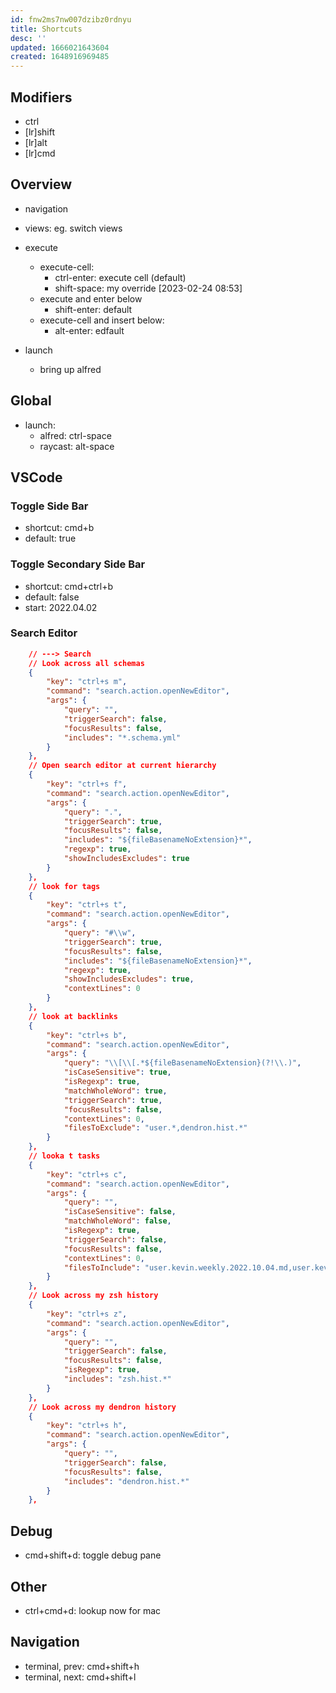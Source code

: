 ```yaml
---
id: fnw2ms7nw007dzibz0rdnyu
title: Shortcuts
desc: ''
updated: 1666021643604
created: 1648916969485
---
```


## Modifiers
- ctrl
- [lr]shift
- [lr]alt
- [lr]cmd

## Overview
- navigation
- views: eg. switch views
- execute
    - execute-cell:
        - ctrl-enter: execute cell (default)
        - shift-space: my override [2023-02-24 08:53]
    - execute and enter below 
        - shift-enter: default
    - execute-cell and insert below:
        - alt-enter: edfault

- launch
    - bring up alfred

## Global
- launch:
    - alfred: ctrl-space
    - raycast: alt-space

## VSCode

### Toggle Side Bar
- shortcut: cmd+b
- default: true

### Toggle Secondary Side Bar
- shortcut: cmd+ctrl+b
- default: false
- start: 2022.04.02

### Search Editor

```json
    // ---> Search
    // Look across all schemas
    {
        "key": "ctrl+s m",
        "command": "search.action.openNewEditor",
        "args": {
            "query": "",
            "triggerSearch": false,
            "focusResults": false,
            "includes": "*.schema.yml"
        }
    },
    // Open search editor at current hierarchy
    {
        "key": "ctrl+s f",
        "command": "search.action.openNewEditor",
        "args": {
            "query": ".",
            "triggerSearch": true,
            "focusResults": false,
            "includes": "${fileBasenameNoExtension}*",
            "regexp": true,
            "showIncludesExcludes": true
        }
    },
    // look for tags
    {
        "key": "ctrl+s t",
        "command": "search.action.openNewEditor",
        "args": {
            "query": "#\\w",
            "triggerSearch": true,
            "focusResults": false,
            "includes": "${fileBasenameNoExtension}*",
            "regexp": true,
            "showIncludesExcludes": true,
            "contextLines": 0
        }
    },
    // look at backlinks
    {
        "key": "ctrl+s b",
        "command": "search.action.openNewEditor",
        "args": {
            "query": "\\[\\[.*${fileBasenameNoExtension}(?!\\.)",
            "isCaseSensitive": true,
            "isRegexp": true,
            "matchWholeWord": true,
            "triggerSearch": true,
            "focusResults": false,
            "contextLines": 0,
            "filesToExclude": "user.*,dendron.hist.*"
        }
    },
    // looka t tasks
    {
        "key": "ctrl+s c",
        "command": "search.action.openNewEditor",
        "args": {
            "query": "",
            "isCaseSensitive": false,
            "matchWholeWord": false,
            "isRegexp": true,
            "triggerSearch": false,
            "focusResults": false,
            "contextLines": 0,
            "filesToInclude": "user.kevin.weekly.2022.10.04.md,user.kevin.monthly.2022.09.md,user.kevin.check.md"
        }
    },
    // Look across my zsh history 
    {
        "key": "ctrl+s z",
        "command": "search.action.openNewEditor",
        "args": {
            "query": "",
            "triggerSearch": false,
            "focusResults": false,
            "isRegexp": true,
            "includes": "zsh.hist.*"
        }
    },
    // Look across my dendron history
    {
        "key": "ctrl+s h",
        "command": "search.action.openNewEditor",
        "args": {
            "query": "",
            "triggerSearch": false,
            "focusResults": false,
            "includes": "dendron.hist.*"
        }
    },
```

## Debug
- cmd+shift+d: toggle debug pane

## Other
- ctrl+cmd+d: lookup now for mac

## Navigation
- terminal, prev: cmd+shift+h
- terminal, next: cmd+shift+l